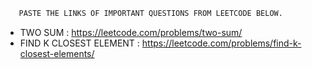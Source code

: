```bash
   PASTE THE LINKS OF IMPORTANT QUESTIONS FROM LEETCODE BELOW.
```   
- TWO SUM : https://leetcode.com/problems/two-sum/
- FIND K CLOSEST ELEMENT : https://leetcode.com/problems/find-k-closest-elements/

